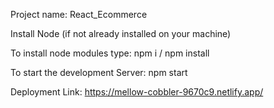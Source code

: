 Project name: React_Ecommerce

Install Node (if not already installed on your machine)

To install node modules type: npm i / npm install

To start the development Server: npm start 

Deployment Link: https://mellow-cobbler-9670c9.netlify.app/